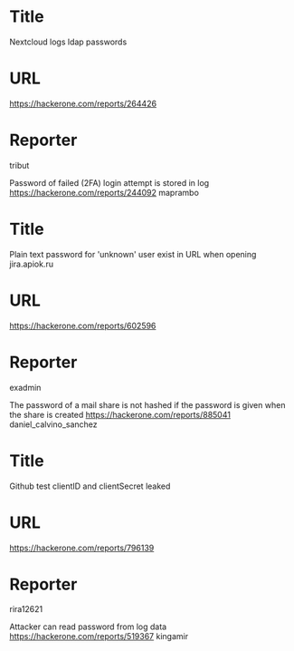 # Title
Nextcloud logs ldap passwords
# URL 
https://hackerone.com/reports/264426
# Reporter 
tribut

Password of failed (2FA) login attempt is stored in log
https://hackerone.com/reports/244092
maprambo
# Title
Plain text password for 'unknown' user exist in URL when opening jira.apiok.ru
# URL 
https://hackerone.com/reports/602596
# Reporter 
exadmin

The password of a mail share is not hashed if the password is given when the share is created
https://hackerone.com/reports/885041
daniel_calvino_sanchez
# Title
Github test clientID and clientSecret leaked
# URL 
https://hackerone.com/reports/796139
# Reporter 
rira12621

Attacker can read password from log data
https://hackerone.com/reports/519367
kingamir
